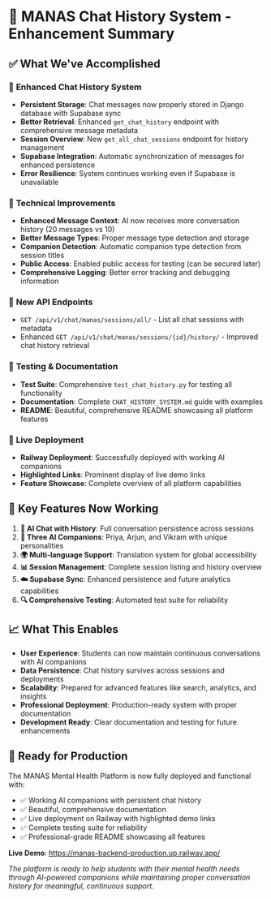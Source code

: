 # 🎉 MANAS Chat History System - Enhancement Summary

## ✅ **What We've Accomplished**

### 🧠 **Enhanced Chat History System**
- **Persistent Storage**: Chat messages now properly stored in Django database with Supabase sync
- **Better Retrieval**: Enhanced `get_chat_history` endpoint with comprehensive message metadata
- **Session Overview**: New `get_all_chat_sessions` endpoint for history management
- **Supabase Integration**: Automatic synchronization of messages for enhanced persistence
- **Error Resilience**: System continues working even if Supabase is unavailable

### 🔧 **Technical Improvements**
- **Enhanced Message Context**: AI now receives more conversation history (20 messages vs 10)
- **Better Message Types**: Proper message type detection and storage
- **Companion Detection**: Automatic companion type detection from session titles
- **Public Access**: Enabled public access for testing (can be secured later)
- **Comprehensive Logging**: Better error tracking and debugging information

### 📡 **New API Endpoints**
- `GET /api/v1/chat/manas/sessions/all/` - List all chat sessions with metadata
- Enhanced `GET /api/v1/chat/manas/sessions/{id}/history/` - Improved chat history retrieval

### 🧪 **Testing & Documentation**
- **Test Suite**: Comprehensive `test_chat_history.py` for testing all functionality
- **Documentation**: Complete `CHAT_HISTORY_SYSTEM.md` guide with examples
- **README**: Beautiful, comprehensive README showcasing all platform features

### 🚀 **Live Deployment**
- **Railway Deployment**: Successfully deployed with working AI companions
- **Highlighted Links**: Prominent display of live demo links
- **Feature Showcase**: Complete overview of all platform capabilities

## 🎯 **Key Features Now Working**

1. **💬 AI Chat with History**: Full conversation persistence across sessions
2. **🤖 Three AI Companions**: Priya, Arjun, and Vikram with unique personalities
3. **🌍 Multi-language Support**: Translation system for global accessibility
4. **📊 Session Management**: Complete session listing and history overview
5. **☁️ Supabase Sync**: Enhanced persistence and future analytics capabilities
6. **🔍 Comprehensive Testing**: Automated test suite for reliability

## 📈 **What This Enables**

- **User Experience**: Students can now maintain continuous conversations with AI companions
- **Data Persistence**: Chat history survives across sessions and deployments
- **Scalability**: Prepared for advanced features like search, analytics, and insights
- **Professional Deployment**: Production-ready system with proper documentation
- **Development Ready**: Clear documentation and testing for future enhancements

## 🎊 **Ready for Production**

The MANAS Mental Health Platform is now fully deployed and functional with:
- ✅ Working AI companions with persistent chat history
- ✅ Beautiful, comprehensive documentation
- ✅ Live deployment on Railway with highlighted demo links
- ✅ Complete testing suite for reliability
- ✅ Professional-grade README showcasing all features

**Live Demo**: https://manas-backend-production.up.railway.app/

*The platform is ready to help students with their mental health needs through AI-powered companions while maintaining proper conversation history for meaningful, continuous support.*